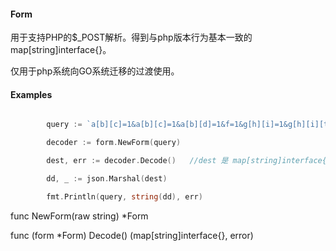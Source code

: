 #### Form 

用于支持PHP的$_POST解析。得到与php版本行为基本一致的map[string]interface{}。

仅用于php系统向GO系统迁移的过渡使用。


#### Examples

```go

       	query := `a[b][c]=1&a[b][c]=1&a[b][d]=1&f=1&g[h][i]=1&g[h][i][t]=1`

       	decoder := form.NewForm(query)

       	dest, err := decoder.Decode()   //dest 是 map[string]interface{}

       	dd, _ := json.Marshal(dest)

       	fmt.Println(query, string(dd), err)
```

  
func NewForm(raw string) *Form

func (form *Form) Decode() (map[string]interface{}, error)
